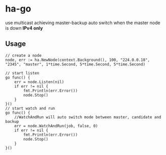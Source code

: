 # ha-go
use multicast achieving master-backup auto switch when the master node is down 
**IPv4 only**
## Usage

```golang
// create a node
node, err := ha.NewNode(context.Background(), 100, "224.0.0.18", "2345", "master", 1*time.Second, 5*time.Second, 5*time.Second)

// start listen
go func() {
    err = node.Listen(nil)
    if err != nil {
        fmt.Println(err.Error())
        node.Stop()
    }
}()
// start watch and run
go func() {
	//WatchAndRun will auto switch mode between master, candidate and backup
    err = node.WatchAndRun(job, false, 0)
    if err != nil {
        fmt.Println(err.Error())
        node.Stop()
    }
}()
```
